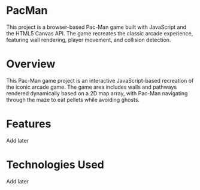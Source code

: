 # PacMan
This project is a browser-based Pac-Man game built with JavaScript and the HTML5 Canvas API. The game recreates the classic arcade experience, featuring wall rendering, player movement, and collision detection.

# Overview
This Pac-Man game project is an interactive JavaScript-based recreation of the iconic arcade game. The game area includes walls and pathways rendered dynamically based on a 2D map array, with Pac-Man navigating through the maze to eat pellets while avoiding ghosts.

# Features
Add later

# Technologies Used
Add later
 
